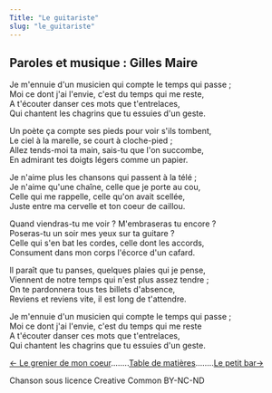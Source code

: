 ```yaml
---
Title: "Le guitariste"
slug: "le_guitariste"
---
```


##  Paroles et musique : Gilles Maire
  
Je m'ennuie d'un musicien qui compte le temps qui passe ;  
Moi ce dont j'ai l'envie, c'est du temps qui me reste,  
A t'écouter danser ces mots que t'entrelaces,  
Qui chantent les chagrins que tu essuies d'un geste.  
  
Un poète ça compte ses pieds pour voir s'ils tombent,  
Le ciel à la marelle, se court à cloche-pied ;  
Allez tends-moi ta main, sais-tu que l'on succombe,  
En admirant tes doigts légers comme un papier.  
  
Je n'aime plus les chansons qui passent à la télé ;  
Je n'aime qu'une chaîne, celle que je porte au cou,  
Celle qui me rappelle, celle qu'on avait scellée,  
Juste entre ma cervelle et ton coeur de caillou.  
  
Quand viendras-tu me voir ? M'embraseras tu encore ?  
Poseras-tu un soir mes yeux sur ta guitare ?  
Celle qui s'en bat les cordes, celle dont les accords,  
Consument dans mon corps l'écorce d'un cafard.  
  
Il paraît que tu panses, quelques plaies qui je pense,  
Viennent de notre temps qui n'est plus assez tendre ;  
On te pardonnera tous tes billets d'absence,  
Reviens et reviens vite, il est long de t'attendre.  
  
Je m'ennuie d'un musicien qui compte le temps qui passe ;  
Moi ce dont j'ai l'envie, c'est du temps qui me reste  
A t'écouter danser ces mots que t'entrelaces,  
Qui chantent les chagrins que tu essuies d'un geste.  
  
  


[← Le grenier de mon coeur](../le_grenier_de_mon_coeur)........[Table de matières](..)........[Le petit bar→](../le_petit_bar)


Chanson sous licence Creative Common BY-NC-ND
